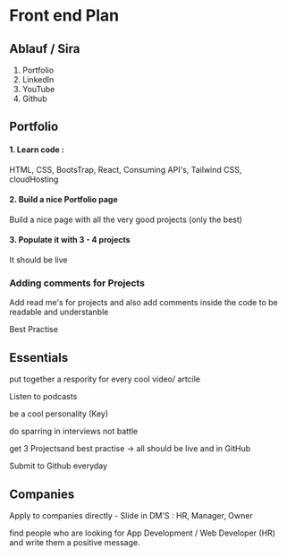 # Front end Plan
## Ablauf / Sira
1. Portfolio
2. LinkedIn
3. YouTube
4. Github


## Portfolio

#### 1. Learn code :
 
 HTML, CSS, BootsTrap, React, Consuming API's, Tailwind CSS, cloudHosting

 #### 2. Build a nice Portfolio page
 Build a nice page with all the very good projects (only the best)

 #### 3. Populate it with 3 - 4 projects
 It should be live 
### Adding comments for Projects

Add read me's for projects and also add comments inside the code to be readable and understanble

Best Practise


## Essentials 

put together a respority for every cool video/ artcile 

Listen to podcasts

be a cool personality (Key)

do sparring in interviews not battle

get 3 Projectsand best practise
 -> all should be live and in GitHub

Submit to Github everyday

## Companies

Apply to companies directly - Slide in DM'S : HR, Manager, Owner

find people who are looking for App Development / Web Developer (HR) and write them a positive message.